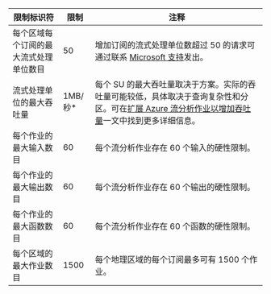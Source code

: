 <properties 
   pageTitle="流分析限制表"
   description="描述流分析组件和连接的系统限制和建议大小。"
   services="stream-analytics"
   documentationCenter="NA"
   authors="jeffstokes72"
   manager="paulettm"
   editor="cgronlun" />
<tags 
   ms.service="stream-analytics"
   ms.date="07/25/2016"
   wacn.date="" />  


| 限制标识符 | 限制 | 注释 |
|----------------- | ------------|--------- |
| 每个区域每个订阅的最大流式处理单位数目 | 50 | 增加订阅的流式处理单位数超过 50 的请求可通过联系 [Microsoft 支持](https://support.microsoft.com/zh-cn)发出。 |
| 流式处理单位的最大吞吐量 | 1MB/秒* | 每个 SU 的最大吞吐量取决于方案。实际的吞吐量可能较低，具体取决于查询复杂性和分区。可在[扩展 Azure 流分析作业以增加吞吐量](/documentation/articles/stream-analytics-scale-jobs/)一文中找到更多详细信息。 |
| 每个作业的最大输入数目 | 60 | 每个流分析作业存在 60 个输入的硬性限制。 |
| 每个作业的最大输出数目 | 60 | 每个流分析作业存在 60 个输出的硬性限制。 |
| 每个作业的最大函数数目 | 60 | 每个流分析作业存在 60 个函数的硬性限制。 |
| 每个区域的最大作业数目 | 1500 | 每个地理区域的每个订阅最多可有 1500 个作业。 |

<!---HONumber=Mooncake_0905_2016-->